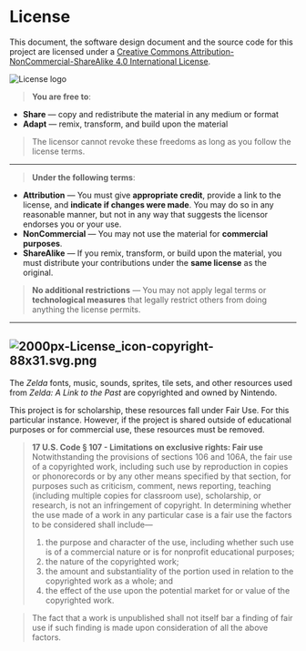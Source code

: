 License
===================
This document, the software design document and the source code for this project are licensed under a [Creative Commons Attribution-NonCommercial-ShareAlike 4.0 International License](https://creativecommons.org/licenses/by-nc-sa/4.0/legalcode). 

![License logo](https://licensebuttons.net/l/by-nc-sa/3.0/88x31.png)

> **You are free to**:
> 
 - **Share** — copy and redistribute the material in any medium or format
 - **Adapt** — remix, transform, and build upon the material

> The licensor cannot revoke these freedoms as long as you follow the license terms.

----------
> **Under the following terms**:
>
 - **Attribution** — You must give **appropriate credit**, provide a link to the license, and **indicate if changes were made**. You may do so in any reasonable manner, but not in any way that suggests the licensor endorses you or your use.
 - **NonCommercial** — You may not use the material for **commercial purposes**.
 - **ShareAlike** — If you remix, transform, or build upon the material, you must distribute your contributions under the **same license** as the original.
 
> **No additional restrictions** — You may not apply legal terms or **technological measures** that legally restrict others from doing anything the license permits.

----------

![2000px-License_icon-copyright-88x31.svg.png](https://bitbucket.org/repo/6aE9eE/images/1848042318-2000px-License_icon-copyright-88x31.svg.png)
-------------
The *Zelda* fonts, music, sounds, sprites, tile sets, and other resources used from *Zelda: A Link to the Past* are copyrighted and owned by Nintendo.

This project is for scholarship, these resources fall under Fair Use.  For this particular instance.  However, if the project is shared outside of educational purposes or for commercial use, these resources must be removed.

> **17 U.S. Code § 107 - Limitations on exclusive rights: Fair use**
Notwithstanding the provisions of sections 106 and 106A, the fair use of a copyrighted work, including such use by reproduction in copies or phonorecords or by any other means specified by that section, for purposes such as criticism, comment, news reporting, teaching (including multiple copies for classroom use), scholarship, or research, is not an infringement of copyright. In determining whether the use made of a work in any particular case is a fair use the factors to be considered shall include—
>
> 1.  the purpose and character of the use, including whether such use is of a commercial nature or is for nonprofit educational purposes; 
> 2. the nature of the copyrighted work; 
> 3. the amount and substantiality of the portion used in relation to the copyrighted work as a whole; and 
> 4.  the effect of the use upon the potential market for or value of the copyrighted work. 

>The fact that a work is unpublished shall not itself bar a finding of fair use if such finding is made upon consideration of all the above factors.